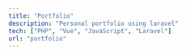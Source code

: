 ```yaml
---
title: "Portfolio"
description: "Personal portfolio using laravel"
tech: ["PHP", "Vue", "JavaScript", "Laravel"]
url: "portfolio"
---
```

